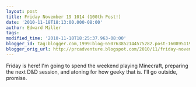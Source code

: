 ```yaml
---
layout: post
title: Friday November 19 1014 (100th Post!)
date: '2010-11-18T18:13:00.000-08:00'
author: Edward Miller
tags: 
modified_time: '2010-11-18T18:25:37.963-08:00'
blogger_id: tag:blogger.com,1999:blog-650763852144575282.post-1608951198737587151
blogger_orig_url: http://prcadventure.blogspot.com/2010/11/friday-november-19-1014-100th-post.html
---
```


Friday is here! I'm going to spend the weekend playing Minecraft, preparing the next D&D session, and atoning for how geeky that is. I'll go outside, promise.
